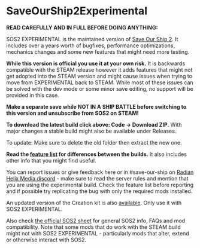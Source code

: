 # SaveOurShip2Experimental

**READ CAREFULLY AND IN FULL BEFORE DOING ANYTHING:**

SOS2 EXPERIMENTAL is the maintained version of [Save Our Ship 2](https://steamcommunity.com/sharedfiles/filedetails/?id=1909914131). It includes over a years worth of bugfixes, performance optimizations, mechanics changes and some new features that might need more testing.

**While this version is official you use it at your own risk.** It is backwards compatible with the STEAM release however it adds features that might not get adopted into the STEAM version and might cause issues when trying to move from EXPERIMENTAL back to STEAM. While most of these issues can be solved with the dev mode or some minor save editing, no support will be provided in this case.

**Make a separate save while NOT IN A SHIP BATTLE before switching to this version and unsubscribe from SOS2 on STEAM!**

**To download the latest build click above: Code -> Download ZIP.** With major changes a stable build might also be available under Releases.

To update: Make sure to delete the old folder then extract the new one.

**Read the [feature list](https://docs.google.com/spreadsheets/d/1XSeMCsOtBsbAOLYFbgYUpxyV4ot8L2pSeWMTwzAUCiM/edit#gid=0) for differences between the builds.** It also includes other info that you might find useful.

You can report issues or give feedback here or in #save-our-ship on [Radian Helix Media discord](https://discord.gg/GK7nqgu) - make sure to read the server rules and mention that you are using the experimental build. Check the feature list before reporting and if possible try replicating the bug with only the required mods installed.

An updated version of the Creation kit is also [available](https://github.com/SonicTHI/SaveOurShip2CreationKit). Only use it with SOS2 EXPERIMENTAL.

Also check [the official SOS2 sheet](https://docs.google.com/spreadsheets/d/e/2PACX-1vT1tWMpG9R7bU6asg5ICf6AmQGzUHmxnL8OPOWFzV1o4L_Dsli6OQbHfFXY4CTxX6vpCEvJjycMPniB/pubhtml) for general SOS2 info, FAQs and mod compatibility. Note that some mods that do work with the STEAM build might not with SOS2 EXPERIMENTAL - particularly mods that alter, extend or otherwise interact with SOS2.

